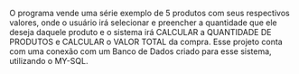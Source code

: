 O programa vende uma série exemplo de 5 produtos com seus respectivos valores, onde o usuário irá selecionar e preencher a quantidade que ele deseja daquele produto e o sistema irá CALCULAR a QUANTIDADE DE PRODUTOS e CALCULAR o VALOR TOTAL da compra. Esse projeto conta com uma conexão com um Banco de Dados criado para esse sistema, utilizando o MY-SQL. 
